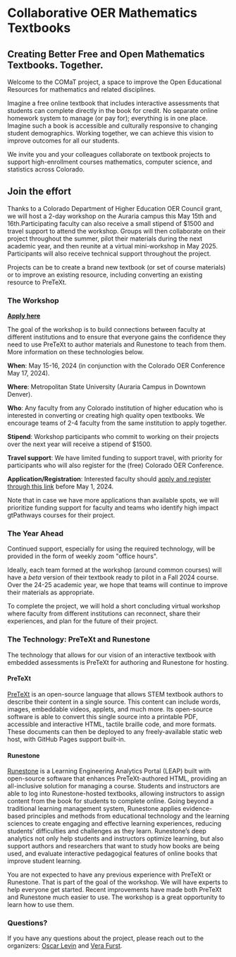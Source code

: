 # Collaborative OER Mathematics Textbooks

## Creating Better Free and Open Mathematics Textbooks. Together.

Welcome to the COMaT project, a space to improve the Open Educational Resources for mathematics and related disciplines.

Imagine a free online textbook that includes interactive assessments that students can complete directly in the book for credit.  No separate online homework system to manage (or pay for); everything is in one place.  Imagine such a book is accessible and culturally responsive to changing student demographics.  Working together, we can achieve this vision to improve outcomes for all our students.

We invite you and your colleagues collaborate on textbook projects to support high-enrollment courses mathematics, computer science, and statistics across Colorado.  

## Join the effort

Thanks to a Colorado Department of Higher Education OER Council grant, we will host a 2-day workshop on the Auraria campus this May 15th and 16th.Participating faculty can also receive a small stipend of $1500 and travel support to attend the workshop.  Groups will then collaborate on their project throughout the summer, pilot their materials during the next academic year, and then reunite at a virtual mini-workshop in May 2025.  Participants will also receive technical support throughout the project.

Projects can be to create a brand new textbook (or set of course materials) or to improve an existing resource, including converting an existing resource to PreTeXt.

### The Workshop

**[Apply here](https://forms.gle/REwa2ZYcuWmFVKTq7)**

The goal of the workshop is to build connections between faculty at different institutions and to ensure that everyone gains the confidence they need to use PreTeXt to author materials and Runestone to teach from them.  More information on these technologies below.

**When**: May 15-16, 2024 (in conjunction with the Colorado OER Conference May 17, 2024).

**Where**: Metropolitan State University (Auraria Campus in Downtown Denver).

**Who**: Any faculty from any Colorado institution of higher education who is interested in converting or creating high quality open textbooks.  We encourage teams of 2-4 faculty from the same institution to apply together.

**Stipend**: Workshop participants who commit to working on their projects over the next year will receive a stipend of $1500.

**Travel support**: We have limited funding to support travel, with priority for participants who will also register for the (free) Colorado OER Conference.

**Application/Registration**: Interested faculty should [apply and register through this link](https://forms.gle/REwa2ZYcuWmFVKTq7) before May 1, 2024.

Note that in case we have more applications than available spots, we will prioritize funding support for faculty and teams who identify high impact gtPathways courses for their project.

### The Year Ahead

Continued support, especially for using the required technology, will be provided in the form of weekly zoom "office hours".  

Ideally, each team formed at the workshop (around common courses) will have a *beta* version of their textbook ready to pilot in a Fall 2024 course. Over the 24-25 academic year, we hope that teams will continue to improve their materials as appropriate.

To complete the project, we will hold a short concluding virtual workshop where faculty from different institutions can reconnect, share their experiences, and plan for the future of their project.

### The Technology: PreTeXt and Runestone

The technology that allows for our vision of an interactive textbook with embedded assessments is PreTeXt for authoring and Runestone for hosting.  

#### PreTeXt

[PreTeXt](https://pretextbook.org/) is an open-source language that allows STEM textbook authors to describe their content in a single source. This content can include words, images, embeddable videos, applets, and much more. Its open-source software is able to convert this single source into a printable PDF, accessible and interactive HTML, tactile braille code, and more formats. These documents can then be deployed to any freely-available static web host, with GitHub Pages support built-in.

#### Runestone

[Runestone](https://landing.runestone.academy/) is a Learning Engineering Analytics Portal (LEAP) built with open-source software that enhances PreTeXt-authored HTML, providing an all-inclusive solution for managing a course. Students and instructors are able to log into Runestone-hosted textbooks, allowing instructors to assign content from the book for students to complete online. Going beyond a traditional learning management system, Runestone applies evidence-based principles and methods from educational technology and the learning sciences to create engaging and effective learning experiences, reducing students’ difficulties and challenges as they learn. Runestone’s deep analytics not only help students and instructors optimize learning, but also support authors and researchers that want to study how books are being used, and evaluate interactive pedagogical features of online books that improve student learning.

You are not expected to have any previous experience with PreTeXt or Runestone.  That is part of the goal of the workshop.  We will have experts to help everyone get started.  Recent improvements have made both PreTeXt and Runestone much easier to use. The workshop is a great opportunity to learn how to use them.

### Questions?

If you have any questions about the project, please reach out to the organizers: [Oscar Levin](mail-to:oscar.levin@unco.edu) and [Vera Furst](mail-to:furst_v@fortlewis.edu).